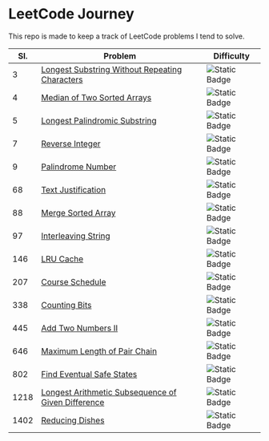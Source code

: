 # LeetCode Journey

This repo is made to keep a track of LeetCode problems I tend to solve.

|Sl.|Problem|Difficulty|
|---|---|---|
|3|[Longest Substring Without Repeating Characters](problems/longest-substring-without-repeating-characters)|![Static Badge](https://img.shields.io/badge/Medium-yellow)|
|4|[Median of Two Sorted Arrays](problems/median-of-two-sorted-arrays)|![Static Badge](https://img.shields.io/badge/Hard-red)|
|5|[Longest Palindromic Substring](problems/longest-palindromic-substring)|![Static Badge](https://img.shields.io/badge/Medium-yellow)|
|7|[Reverse Integer](problems/reverse-integer)|![Static Badge](https://img.shields.io/badge/Medium-yellow)|
|9|[Palindrome Number](problems/palindrome-number)|![Static Badge](https://img.shields.io/badge/Easy-green)|
|68|[Text Justification](problems/text-justification)|![Static Badge](https://img.shields.io/badge/Hard-red)|
|88|[Merge Sorted Array](problems/merge-sorted-array)|![Static Badge](https://img.shields.io/badge/Easy-green)|
|97|[Interleaving String](problems/interleaving-string)|![Static Badge](https://img.shields.io/badge/Medium-yellow)|
|146|[LRU Cache](problems/lru-cache)|![Static Badge](https://img.shields.io/badge/Medium-yellow)|
|207|[Course Schedule](problems/course-schedule)|![Static Badge](https://img.shields.io/badge/Medium-yellow)|
|338|[Counting Bits](problems/counting-bits)|![Static Badge](https://img.shields.io/badge/Easy-green)|
|445|[Add Two Numbers II](problems/add-two-numbers-ii)|![Static Badge](https://img.shields.io/badge/Medium-yellow)|
|646|[Maximum Length of Pair Chain](problems/maximum-length-of-pair-chain)|![Static Badge](https://img.shields.io/badge/Medium-yellow)|
|802|[Find Eventual Safe States](problems/find-eventual-safe-states)|![Static Badge](https://img.shields.io/badge/Medium-yellow)|
|1218|[Longest Arithmetic Subsequence of Given Difference](problems/longest-arithmetic-subsequence-of-given-difference)|![Static Badge](https://img.shields.io/badge/Medium-yellow)|
|1402|[Reducing Dishes](problems/reducing-dishes)|![Static Badge](https://img.shields.io/badge/Hard-red)|